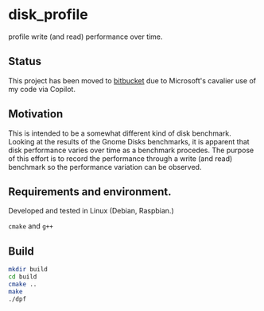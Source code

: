 # disk_profile

profile write (and read) performance over time.

## Status

This project has been moved to [bitbucket](https://gitlab.com/HankB/disk_profile) due to Microsoft's cavalier use of my code via Copilot.

## Motivation

This is intended to be a somewhat different kind of disk benchmark. Looking at the results of the Gnome Disks benchmarks, it is apparent that disk performance varies over time as a benchmark procedes. The purpose of this effort is to record the performance through a write (and read) benchmark so the performance variation can be observed.

## Requirements and environment.

Developed and tested in Linux (Debian, Raspbian.)

`cmake` and `g++`

## Build

```bash
mkdir build
cd build
cmake ..
make
./dpf
```
